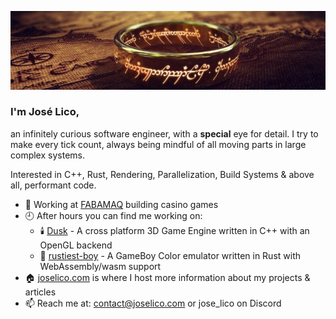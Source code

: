 <p align="center">
  <img src="https://github.com/jose-lico/jose-lico/blob/master/one_ring.webp"/>
</p>

### I'm José Lico,

an infinitely curious software engineer, with a **special** eye for detail.
I try to make every tick count, always being mindful of all moving parts in large complex systems.

Interested in C++, Rust, Rendering, Parallelization, Build Systems & above all, performant code.

- 🎰 Working at [FABAMAQ](https://www.fabamaq.com/en) building casino games
- 🕘 After hours you can find me working on:
  - 🕯️ [Dusk](https://github.com/jose-lico/Dusk) - A cross platform 3D Game Engine written in C++ with an OpenGL backend
  - 👾 [rustiest-boy](https://github.com/jose-lico/rustiest-boy) - A GameBoy Color emulator written in Rust with WebAssembly/wasm support
- 🏠 [joselico.com](https://joselico.com) is where I host more information about my projects & articles
- 📫 Reach me at: [contact@joselico.com](mailto:contact@joselico.com) or jose_lico on Discord
